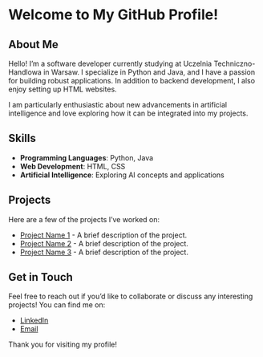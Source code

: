 # Welcome to My GitHub Profile!

## About Me

Hello! I’m a software developer currently studying at Uczelnia Techniczno-Handlowa in Warsaw. I specialize in Python and Java, and I have a passion for building robust applications. In addition to backend development, I also enjoy setting up HTML websites.

I am particularly enthusiastic about new advancements in artificial intelligence and love exploring how it can be integrated into my projects.

## Skills

- **Programming Languages**: Python, Java
- **Web Development**: HTML, CSS
- **Artificial Intelligence**: Exploring AI concepts and applications

## Projects

Here are a few of the projects I’ve worked on:

- [Project Name 1](link-to-your-project-1) - A brief description of the project.
- [Project Name 2](link-to-your-project-2) - A brief description of the project.
- [Project Name 3](link-to-your-project-3) - A brief description of the project.

## Get in Touch

Feel free to reach out if you’d like to collaborate or discuss any interesting projects! You can find me on:

- [LinkedIn](your-linkedin-profile)
- [Email](ciamciarashows@gmail.com)

Thank you for visiting my profile!

